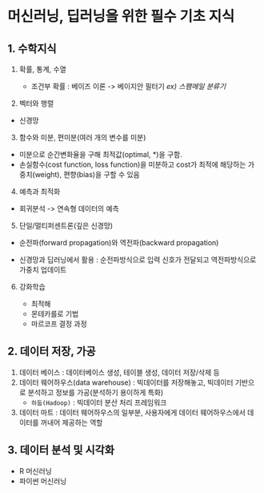 # 머신러닝, 딥러닝을 위한 필수 기초 지식

## 1. 수학지식

1. 확률, 통계, 수열

   - 조건부 확률 : 베이즈 이론 -> 베이지안 필터기
     *ex) 스팸메일 분류기*

2.  벡터와 행렬

   - 신경망

3.  함수와 미분, 편미분(여러 개의 변수를 미분)

   - 미분으로 순간변화율을 구해 최적값(optimal, *)을 구함.
   - 손실함수(cost function, loss function)을 미분하고 cost가 최적에 해당하는 가중치(weight), 편향(bias)을 구할 수 있음

4.  예측과 최적화

   - 회귀분석 -> 연속형 데이터의 예측

5.  단일/멀티퍼센트론(깊은 신경망)

   - 순전파(forward propagation)와 역전파(backward propagation)

   - 신경망과 딥러닝에서 활용 : 순전파방식으로 입력 신호가 전달되고 역전파방식으로 가중치 업데이트

6. 강화학습

   - 최적해
   - 몬테카를로 기법
   - 마르코프 결정 과정



## 2. 데이터 저장, 가공

1. 데이터 베이스 : 데이터베이스 생성, 테이블 생성, 데이터 저장/삭제 등
2. 데이터 웨어하우스(data warehouse) : 빅데이터를 저장해놓고, 빅데이터 기반으로 분석하고 정보를 가공(분석하기 용이하게 특화)
   - `하둡(Hadoop)` : 빅데이터 분산 처리 프레임워크
3. 데이터 마트 : 데이터 웨어하우스의 일부분, 사용자에게 데이터 웨어하우스에서 데이터를 꺼내어 제공하는 역할



## 3. 데이터 분석 및 시각화

- R 머신러닝
- 파이썬 머신러닝